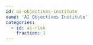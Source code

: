 ```yaml
---
id: ai-objectives-institute
name: 'AI Objectives Institute'
categories:
  - id: ai-risk
    fraction: 1
---
```

